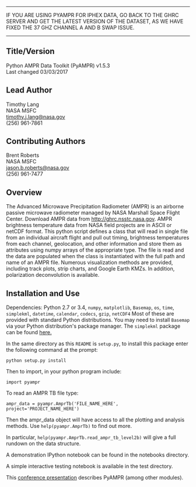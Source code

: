 ***************************
IF YOU ARE USING PYAMPR FOR IPHEX DATA, GO BACK TO THE GHRC SERVER AND GET THE
LATEST VERSION OF THE DATASET, AS WE HAVE FIXED THE 37 GHZ CHANNEL A AND B SWAP ISSUE.
***************************

Title/Version
-------------
Python AMPR Data Toolkit (PyAMPR) v1.5.3  
Last changed 03/03/2017  


Lead Author
-----------
Timothy Lang  
NASA MSFC  
timothy.j.lang@nasa.gov  
(256) 961-7861  


Contributing Authors
--------------------
Brent Roberts  
NASA MSFC  
jason.b.roberts@nasa.gov  
(256) 961-7477  


Overview
--------
The Advanced Microwave Precipitation Radiometer (AMPR) is an airborne 
passive microwave radiometer managed by NASA Marshall Space Flight Center.
Download AMPR data from http://ghrc.nsstc.nasa.gov.
AMPR brightness temperature data from NASA field projects
are in ASCII or netCDF format. This python script defines a class that will 
read in single file from an individual aircraft flight and pull out
timing, brightness temperatures from each channel, geolocation, and
other information and store them as attributes using numpy 
arrays of the appropriate type. The file is read and the data are populated when
the class is instantiated with the full path and name of an AMPR file.
Numerous visualization methods are provided, including track plots,
strip charts, and Google Earth KMZs. In addition, polarization
deconvolution is available.


Installation and Use
--------------------
Dependencies: Python 2.7 or 3.4, `numpy`, `matplotlib`, `Basemap`,
              `os`, `time`, `simplekml`, `datetime`, `calendar`, 
              `codecs`, `gzip`, `netCDF4`
Most of these are provided with standard Python distributions.
You may need to install `Basemap` via your Python distribution's
package manager. The `simplekml` package can be found [here.](https://pypi.python.org/pypi/simplekml/)

In the same directory as this `README` is `setup.py`, to install this
package enter the following command at the prompt:
```
python setup.py install
```

Then to import, in your python program include:
```
import pyampr
```

To read an AMPR TB file type:
```
ampr_data = pyampr.AmprTb('FILE_NAME_HERE', project='PROJECT_NAME_HERE')
```

Then the ampr_data object will have access to all the plotting and analysis 
methods. Use `help(pyampr.AmprTb)` to find out more.

In particular, `help(pyampr.AmprTb.read_ampr_tb_level2b)` will give a full 
rundown on the data structure.

A demonstration IPython notebook can be found in the notebooks directory.

A simple interactive testing notebook is available in the test directory.

This [conference presentation](https://ams.confex.com/ams/95Annual/webprogram/Paper262779.html) describes PyAMPR (among other modules).


